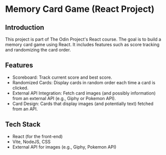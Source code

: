 # Memory Card Game (React Project)

## Introduction

This project is part of The Odin Project's React course. The goal is to build a memory card game using React. It includes features such as score tracking and randomizing the card order.

## Features

- Scoreboard: Track current score and best score.
- Randomized Cards: Display cards in random order each time a card is clicked.
- External API Integration: Fetch card images (and possibly information) from an external API (e.g., Giphy or Pokemon API).
- Card Design: Cards that display images (and potentially text) fetched from an API.

## Tech Stack

- React (for the front-end)
- Vite, NodeJS, CSS
- External API for images (e.g., Giphy, Pokemon API)
